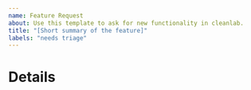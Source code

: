 ```yaml
---
name: Feature Request
about: Use this template to ask for new functionality in cleanlab.
title: "[Short summary of the feature]"
labels: "needs triage"
---
```


<!-- Briefly summarize the proposed feature. -->

# Details

<!--
Describe your proposed feature in more detail. Answer any of the following
questions that you can:
  * What is the problem you're trying to solve?
  * What tasks or workflows would be enabled by having support for your
    proposed feature in cleanlab?
  * Can you share code snippets or pseudocode describing uses of your feature?
  * Can you share any datasets that can help us assess the usefulness of the
    proposed feature?
  * Have you considered any alternatives to your proposed feature/design?
  * How are you working around the lack of native support for your proposed
    feature?
-->
